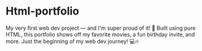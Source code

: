 # Html-portfolio
My very first web dev project — and I'm super proud of it! 🎉 Built using pure HTML, this portfolio shows off my favorite movies, a fun birthday invite, and more. Just the beginning of my web dev journey! 💻🔥
